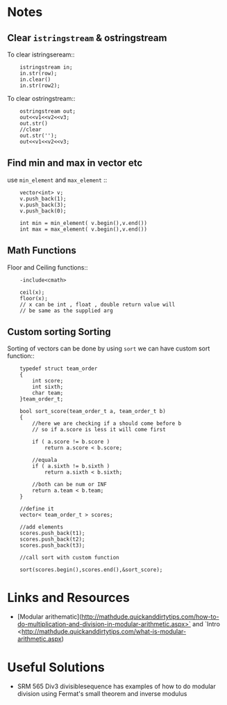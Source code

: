 Notes
=====

Clear `istringstream` & ostringstream
-------------------------------------

To clear istringseream::
``` 
    istringstream in;
    in.str(row);
    in.clear()
    in.str(row2);

``` 

To clear ostringstream::

``` 
    ostringstream out;
    out<<v1<<v2<<v3;
    out.str()
    //clear
    out.str('');
    out<<v1<<v2<<v3;
``` 

Find min and max in vector etc 
------------------------------

use `min_element` and `max_element` ::
    
``` 
    vector<int> v;
    v.push_back(1);
    v.push_back(3);
    v.push_back(0);

    int min = min_element( v.begin(),v.end())
    int max = max_element( v.begin(),v.end())
``` 

Math Functions 
--------------

Floor and Ceiling functions::
    
``` 
    -include<cmath>
    
    ceil(x);
    floor(x);
    // x can be int , float , double return value will 
    // be same as the supplied arg
``` 

   
Custom sorting Sorting 
----------------------


Sorting of vectors can be done by using `sort` we can have custom sort function::

``` 
    typedef struct team_order
    {
        int score;
        int sixth;
        char team;
    }team_order_t;
    
    bool sort_score(team_order_t a, team_order_t b)
    {
        //here we are checking if a should come before b
        // so if a.score is less it will come first

        if ( a.score != b.score )
            return a.score < b.score;
    
        //equala
        if ( a.sixth != b.sixth )
            return a.sixth < b.sixth;
    
        //both can be num or INF
        return a.team < b.team;
    }

    //define it 
    vector< team_order_t > scores; 

    //add elements
    scores.push_back(t1);
    scores.push_back(t2);
    scores.push_back(t3);

    //call sort with custom function

    sort(scores.begin(),scores.end(),&sort_score);
``` 

Links and Resources
===================

* [Modular arithematic](http://mathdude.quickanddirtytips.com/how-to-do-multiplication-and-division-in-modular-arithmetic.aspx>` and `Intro <http://mathdude.quickanddirtytips.com/what-is-modular-arithmetic.aspx)
 
Useful Solutions
================

* SRM 565 Div3 divisiblesequence has examples of how to do modular division using Fermat's small theorem and inverse modulus
